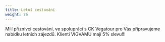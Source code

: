 ```yaml
---
title: Letní cestování
weight: 76
---
```

Milí příznivci cestování, ve spolupráci s CK Vegatour  pro Vás připravujeme nabídku letních zájezdů. Klienti VIGVAMU mají 5% slevu!!!
